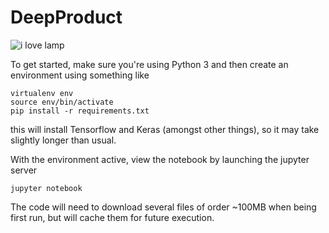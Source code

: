 # DeepProduct
![i love lamp](http://24.media.tumblr.com/04454579e797f43f3e563d6b828b8a08/tumblr_mnmm11IeVO1rmyah0o1_250.gif )



To get started, make sure you're using Python 3 and then create an environment using something like

```
virtualenv env
source env/bin/activate
pip install -r requirements.txt
```

this will install Tensorflow and Keras (amongst other things), so it may take slightly longer than usual.

With the environment active, view the notebook by launching the jupyter server

```jupyter notebook```

The code will need to download several files of order ~100MB when being first run, but will cache them for future execution.
